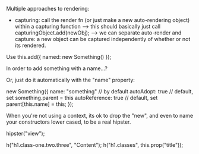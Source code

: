 Multiple approaches to rendering:
- capturing:  call the render fn (or just make a new auto-rendering object) within a capturing function
	--> this should basically just call capturingObject.add(newObj);
	--> we can separate auto-render and capture:  a new object can be captured independently of whether or not its rendered.


Use this.add({
	named: new Something()
});

In order to add something with a name...?

Or, just do it automatically with the "name" property:

new Something({
	name: "something" // by default
	autoAdopt: true // default, set something.parent = this
	autoReference: true // default, set parent[this.name] = this;
});

When you're not using a context, its ok to drop the "new", and even to name your constructors lower cased, to be a real hipster.

hipster("view");

h("h1.class-one.two.three", "Content");
h("h1.classes", this.prop("title"));